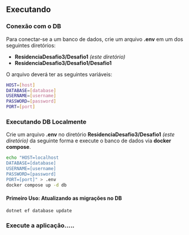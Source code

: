## Executando

### Conexão com o DB
Para conectar-se a um banco de dados, crie um arquivo __.env__ em um dos seguintes diretórios:
* __ResidenciaDesafio3/Desafio1__ _(este diretório)_
* __ResidenciaDesafio3/Desafio1/Desafio1__

O arquivo deverá ter as seguintes variáveis:

```bash
HOST=[host]
DATABASE=[database]
USERNAME=[username]
PASSWORD=[password]
PORT=[port]
```
### Executando DB Localmente

Crie um arquivo __.env__ no diretório __ResidenciaDesafio3/Desafio1__ _(este diretório)_ da seguinte forma e execute o banco de dados via __docker compose__.

```bash
echo "HOST=localhost
DATABASE=[database]
USERNAME=[username]
PASSWORD=[password]
PORT=[port]" > .env
docker compose up -d db
```

#### Primeiro Uso: Atualizando as migrações no DB
```
dotnet ef database update
```

### Execute a aplicação.....